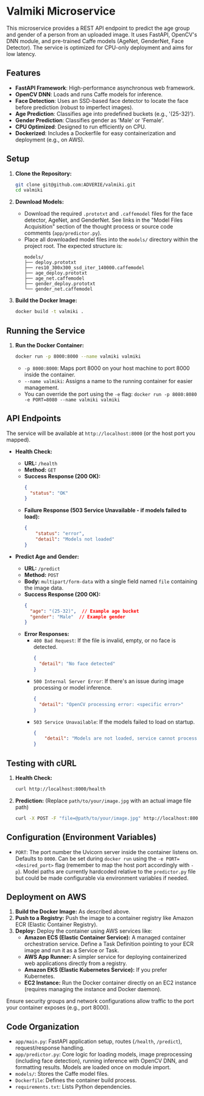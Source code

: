 # Valmiki Microservice

This microservice provides a REST API endpoint to predict the age group and gender of a person from an uploaded image. It uses FastAPI, OpenCV's DNN module, and pre-trained Caffe models (AgeNet, GenderNet, Face Detector). The service is optimized for CPU-only deployment and aims for low latency.

## Features

* **FastAPI Framework**: High-performance asynchronous web framework.
* **OpenCV DNN**: Loads and runs Caffe models for inference.
* **Face Detection**: Uses an SSD-based face detector to locate the face before prediction (robust to imperfect images).
* **Age Prediction**: Classifies age into predefined buckets (e.g., '(25-32)').
* **Gender Prediction**: Classifies gender as 'Male' or 'Female'.
* **CPU Optimized**: Designed to run efficiently on CPU.
* **Dockerized**: Includes a Dockerfile for easy containerization and deployment (e.g., on AWS).

## Setup

1.  **Clone the Repository:**
    ```bash
    git clone git@github.com:ADVERIE/valmiki.git
    cd valmiki
    ```

2.  **Download Models:**
    * Download the required `.prototxt` and `.caffemodel` files for the face detector, AgeNet, and GenderNet. See links in the "Model Files Acquisition" section of the thought process or source code comments (`app/predictor.py`).
    * Place all downloaded model files into the `models/` directory within the project root. The expected structure is:
        ```
        models/
        ├── deploy.prototxt
        ├── res10_300x300_ssd_iter_140000.caffemodel
        ├── age_deploy.prototxt
        ├── age_net.caffemodel
        ├── gender_deploy.prototxt
        └── gender_net.caffemodel
        ```

3.  **Build the Docker Image:**
    ```bash
    docker build -t valmiki .
    ```

## Running the Service

1.  **Run the Docker Container:**
    ```bash
    docker run -p 8000:8000 --name valmiki valmiki
    ```
    * `-p 8000:8000`: Maps port 8000 on your host machine to port 8000 inside the container.
    * `--name valmiki`: Assigns a name to the running container for easier management.
    * You can override the port using the `-e` flag: `docker run -p 8080:8080 -e PORT=8080 --name valmiki valmiki`

## API Endpoints

The service will be available at `http://localhost:8000` (or the host port you mapped).

* **Health Check:**
    * **URL:** `/health`
    * **Method:** `GET`
    * **Success Response (200 OK):**
        ```json
        {
          "status": "OK"
        }
        ```
    * **Failure Response (503 Service Unavailable - if models failed to load):**
        ```json
        {
            "status": "error",
            "detail": "Models not loaded"
        }
        ```

* **Predict Age and Gender:**
    * **URL:** `/predict`
    * **Method:** `POST`
    * **Body:** `multipart/form-data` with a single field named `file` containing the image data.
    * **Success Response (200 OK):**
        ```json
        {
          "age": "(25-32)",  // Example age bucket
          "gender": "Male"  // Example gender
        }
        ```
    * **Error Responses:**
        * `400 Bad Request`: If the file is invalid, empty, or no face is detected.
            ```json
            {
              "detail": "No face detected"
            }
            ```
        * `500 Internal Server Error`: If there's an issue during image processing or model inference.
            ```json
            {
              "detail": "OpenCV processing error: <specific error>"
            }
            ```
        * `503 Service Unavailable`: If the models failed to load on startup.
            ```json
            {
                "detail": "Models are not loaded, service cannot process requests."
            }
            ```

## Testing with cURL

1.  **Health Check:**
    ```bash
    curl http://localhost:8000/health
    ```

2.  **Prediction:** (Replace `path/to/your/image.jpg` with an actual image file path)
    ```bash
    curl -X POST -F "file=@path/to/your/image.jpg" http://localhost:8000/predict
    ```

## Configuration (Environment Variables)

* `PORT`: The port number the Uvicorn server inside the container listens on. Defaults to `8000`. Can be set during `docker run` using the `-e PORT=<desired_port>` flag (remember to map the host port accordingly with `-p`). Model paths are currently hardcoded relative to the `predictor.py` file but could be made configurable via environment variables if needed.

## Deployment on AWS

1.  **Build the Docker Image:** As described above.
2.  **Push to a Registry:** Push the image to a container registry like Amazon ECR (Elastic Container Registry).
3.  **Deploy:** Deploy the container using AWS services like:
    * **Amazon ECS (Elastic Container Service):** A managed container orchestration service. Define a Task Definition pointing to your ECR image and run it as a Service or Task.
    * **AWS App Runner:** A simpler service for deploying containerized web applications directly from a registry.
    * **Amazon EKS (Elastic Kubernetes Service):** If you prefer Kubernetes.
    * **EC2 Instance:** Run the Docker container directly on an EC2 instance (requires managing the instance and Docker daemon).

Ensure security groups and network configurations allow traffic to the port your container exposes (e.g., port 8000).

## Code Organization

* `app/main.py`: FastAPI application setup, routes (`/health`, `/predict`), request/response handling.
* `app/predictor.py`: Core logic for loading models, image preprocessing (including face detection), running inference with OpenCV DNN, and formatting results. Models are loaded once on module import.
* `models/`: Stores the Caffe model files.
* `Dockerfile`: Defines the container build process.
* `requirements.txt`: Lists Python dependencies.
